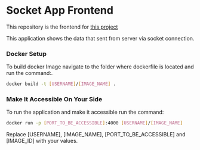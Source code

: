 # Socket App Frontend

This repository is the frontend for [this project](https://github.com/guneyural/node-socket-app)

This application shows the data that sent from server via socket connection.

### Docker Setup

To build docker Image navigate to the folder where dockerfile is located and run the command:.

```bash
docker build -t [USERNAME]/[IMAGE_NAME] .
```

### Make It Accessible On Your Side

To run the application and make it accessible run the command:

```bash
docker run -p [PORT_TO_BE_ACCESSIBLE]:4000 [USERNAME]/[IMAGE_NAME]
```

Replace [USERNAME], [IMAGE_NAME], [PORT_TO_BE_ACCESSIBLE] and [IMAGE_ID] with your values.
